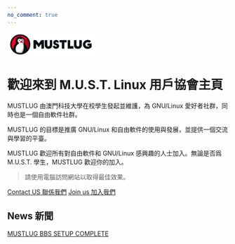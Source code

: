 ```yaml
---
no_comment: true
---
```


<img src="/logo_banner.png" alt="Never" width=200em>
 

# 歡迎來到 M.U.S.T. Linux 用戶協會主頁

MUSTLUG 由澳門科技大學在校學生發起並維護，為 GNU/Linux 愛好者社群，同時也是一個自由軟件社群。
 
MUSTLUG 的目標是推廣 GNU/Linux 和自由軟件的使用與發展，並提供一個交流與學習的平臺。
 
MUSTLUG 歡迎所有對自由軟件和 GNU/Linux 感興趣的人士加入。無論是否爲 M.U.S.T. 學生，MUSTLUG 歡迎你的加入。

> 請使用電腦訪問網站以取得最佳效果。

[Contact US 聯係我們](/contact_us/)
[Join us 加入我們](/join_us/)


## News 新聞
[MUSTLUG BBS SETUP COMPLETE](/bbs_setup_complete/)
